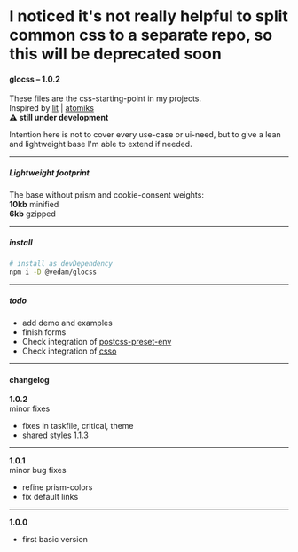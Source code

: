 # I noticed it's not really helpful to split common css to a separate repo, so this will be deprecated soon

#### glocss – 1.0.2

These files are the css-starting-point in my projects.  
Inspired by [lit](https://ajusa.github.io/lit/) | [atomiks](https://atomiks.github.io/30-seconds-of-css/#constant-width-to-height-ratio)  
**⚠️ still under development**



Intention here is not to cover every use-case or ui-need, but to give a lean and lightweight base I'm able to extend if needed.

---

##### Lightweight footprint

The base without prism and cookie-consent weights:  
**10kb** minified  
**6kb** gzipped

---

##### install

```bash
# install as devDependency
npm i -D @vedam/glocss
```

---

##### todo

- add demo and examples
- finish forms
- Check integration of [postcss-preset-env](https://github.com/csstools/postcss-preset-env)
- Check integration of [csso](https://github.com/css/csso)



---

#### changelog

**1.0.2**  
minor fixes

- fixes in taskfile, critical, theme
- shared styles 1.1.3

---

**1.0.1**  
minor bug fixes

- refine prism-colors
- fix default links

---

**1.0.0**

- first basic version
